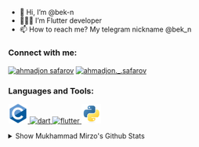 - 👋 Hi, I’m @bek-n
- 👨🏻‍💻 I’m Flutter developer
- 📫 How to reach me? My telegram nickname @bek_n

<!---
bek-n/bek-n is a ✨ special ✨ repository because its `README.md` (this file) appears on your GitHub profile.
You can click the Preview link to take a look at your changes.
--->


<h3 align="left">Connect with me:</h3>
<p align="left">
<a href="https://www.linkedin.com/in/muxammad-mirzo-nematjonov-aab5121a1/" target="blank"><img align="center" src="https://raw.githubusercontent.com/rahuldkjain/github-profile-readme-generator/master/src/images/icons/Social/linked-in-alt.svg" alt="ahmadjon safarov" height="30" width="40" /></a>
<a href="https://www.instagram.com/bek__n/" target="blank"><img align="center" src="https://raw.githubusercontent.com/rahuldkjain/github-profile-readme-generator/master/src/images/icons/Social/instagram.svg" alt="ahmadjon._.safarov" height="30" width="40" /></a>

</p>




<h3 align="left">Languages and Tools:</h3>
<p align="left"> <a href="https://www.cprogramming.com/" target="_blank" rel="noreferrer"> <img src="https://raw.githubusercontent.com/devicons/devicon/master/icons/c/c-original.svg" alt="c" width="40" height="40"/> </a> <a href="https://dart.dev" target="_blank" rel="noreferrer"> <img src="https://www.vectorlogo.zone/logos/dartlang/dartlang-icon.svg" alt="dart" width="40" height="40"/> </a> <a href="https://flutter.dev" target="_blank" rel="noreferrer"> <img src="https://www.vectorlogo.zone/logos/flutterio/flutterio-icon.svg" alt="flutter" width="40" height="40"/> </a> <a href="https://www.python.org" target="_blank" rel="noreferrer"> <img src="https://raw.githubusercontent.com/devicons/devicon/master/icons/python/python-original.svg" alt="python" width="40" height="40"/> </a> </p>


<details>
  <summary> Show Mukhammad Mirzo's Github Stats</summary>
  <br>
  
  <a href="#">
    <img align="left" src="https://github-readme-stats.vercel.app/api/top-langs/?username=bek-n&layout=compact&hide=html" alt="Mukhammad Mirzo" />
  </a>
  
  <a href="#">
   >&nbsp;<img align="center" src="https://github-readme-stats.vercel.app/api?username=bek-n&show_icons=true" alt="Mukhammad Mirzo" />
  </a>
  

  
  <p align="left"> <a href="https://github.com/ryo-ma/github-profile-trophy"><img src="https://github-profile-trophy.vercel.app/?username=bek-n" alt="Mukhammad Mirzo" /></a> </p>
</details>
